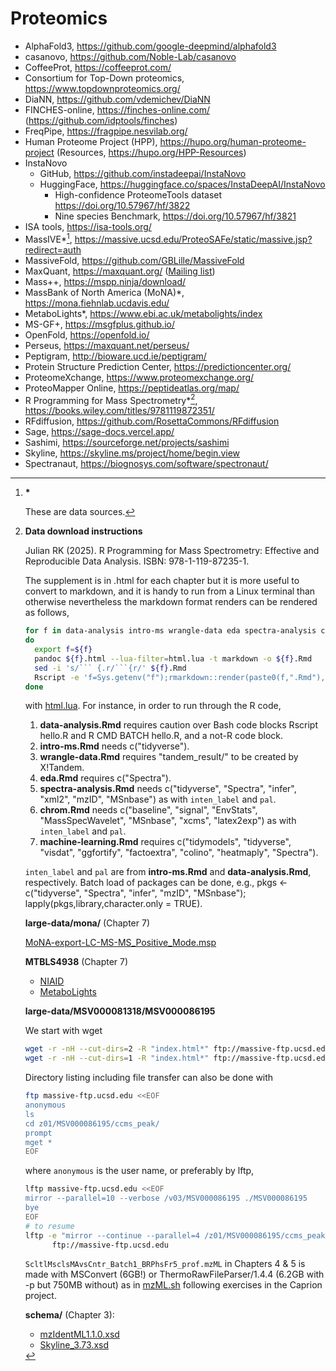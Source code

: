 # Proteomics

- AlphaFold3, <https://github.com/google-deepmind/alphafold3>
- casanovo, <https://github.com/Noble-Lab/casanovo>
- CoffeeProt, <https://coffeeprot.com/>
- Consortium for Top-Down proteomics, <https://www.topdownproteomics.org/>
- DiaNN, <https://github.com/vdemichev/DiaNN>
- FINCHES-online, <https://finches-online.com/> (<https://github.com/idptools/finches>)
- FreqPipe, <https://fragpipe.nesvilab.org/>
- Human Proteome Project (HPP), <https://hupo.org/human-proteome-project> (Resources, <https://hupo.org/HPP-Resources>)
- InstaNovo
    * GitHub, <https://github.com/instadeepai/InstaNovo>
    * HuggingFace, <https://huggingface.co/spaces/InstaDeepAI/InstaNovo>
        + High-confidence ProteomeTools dataset <https://doi.org/10.57967/hf/3822>
        + Nine species Benchmark, <https://doi.org/10.57967/hf/3821>
- ISA tools, <https://isa-tools.org/>
- MassIVE*[^ast], <https://massive.ucsd.edu/ProteoSAFe/static/massive.jsp?redirect=auth>
- MassiveFold, <https://github.com/GBLille/MassiveFold>
- MaxQuant, <https://maxquant.org/> ([Mailing list](https://lists.biochem.mpg.de/listinfo/maxquan))
- Mass++, <https://mspp.ninja/download/>
- MassBank of North America (MoNA)*, <https://mona.fiehnlab.ucdavis.edu/>
- MetaboLights*, <https://www.ebi.ac.uk/metabolights/index>
- MS-GF+, <https://msgfplus.github.io/>
- OpenFold, <https://openfold.io/>
- Perseus, <https://maxquant.net/perseus/>
- Peptigram, <http://bioware.ucd.ie/peptigram/>
- Protein Structure Prediction Center, <https://predictioncenter.org/>
- ProteomeXchange, <https://www.proteomexchange.org/>
- ProteoMapper Online, <https://peptideatlas.org/map/>
- R Programming for Mass Spectrometry*[^web], <https://books.wiley.com/titles/9781119872351/>
- RFdiffusion, <https://github.com/RosettaCommons/RFdiffusion>
- Sage, <https://sage-docs.vercel.app/>
- Sashimi, <https://sourceforge.net/projects/sashimi>
- Skyline, <https://skyline.ms/project/home/begin.view>
- Spectranaut, <https://biognosys.com/software/spectronaut/>

[^ast]: **\***

    These are data sources.

[^web]: **Data download instructions**

    Julian RK (2025). R Programming for Mass Spectrometry: Effective and Reproducible Data Analysis. ISBN: 978-1-119-87235-1.

    The supplement is in .html for each chapter but it is more useful to convert to markdown, and it is handy to run from a
    Linux terminal than otherwise nevertheless the markdown format renders can be rendered as follows,

    ```bash
    for f in data-analysis intro-ms wrangle-data eda spectra-analysis chrom machine-learning
    do
      export f=${f}
      pandoc ${f}.html --lua-filter=html.lua -t markdown -o ${f}.Rmd
      sed -i 's/``` {.r/```{r/' ${f}.Rmd
      Rscript -e 'f=Sys.getenv("f");rmarkdown::render(paste0(f,".Rmd"),output_dir="output"))'
    done
    ```

    with [html.lua](files/html.lua). For instance, in order to run through the R code,

    1. **data-analysis.Rmd** requires caution over Bash code blocks Rscript hello.R and R CMD BATCH hello.R, and a not-R code block.
    2. **intro-ms.Rmd** needs c("tidyverse").
    3. **wrangle-data.Rmd** requires "tandem_result/" to be created by X!Tandem.
    4. **eda.Rmd** requires c("Spectra").
    5. **spectra-analysis.Rmd** needs c("tidyverse", "Spectra", "infer", "xml2", "mzID", "MSnbase") as with `inten_label` and `pal`.
    6. **chrom.Rmd** needs c("baseline", "signal", "EnvStats", "MassSpecWavelet", "MSnbase", "xcms", "latex2exp") as with `inten_label` and `pal`.
    7. **machine-learning.Rmd** requires c("tidymodels", "tidyverse", "visdat", "ggfortify", "factoextra", "colino", "heatmaply", "Spectra").

    `inten_label` and `pal` are from **intro-ms.Rmd** and **data-analysis.Rmd**, respectively. Batch load of packages can be done, e.g., pkgs <- c("tidyverse", "Spectra", "infer", "mzID", "MSnbase"); lapply(pkgs,library,character.only = TRUE).

    **large-data/mona/** (Chapter 7)

    [MoNA-export-LC-MS-MS_Positive_Mode.msp](https://mona.fiehnlab.ucdavis.edu/rest/downloads/retrieve/873fbe29-4808-46d1-a4a3-a4134ac8c755)

    **MTBLS4938** (Chapter 7)

    - [NIAID](https://data.niaid.nih.gov/resources?id=mtbls4938)
    - [MetaboLights](https://www.ebi.ac.uk/metabolights/MTBLS4938)

    **large-data/MSV000081318/MSV000086195**

    We start with wget

    ```bash
    wget -r -nH --cut-dirs=2 -R "index.html*" ftp://massive-ftp.ucsd.edu/v01/MSV000081318/
    wget -r -nH --cut-dirs=1 -R "index.html*" ftp://massive-ftp.ucsd.edu/v03/MSV000086195/
    ```

    Directory listing including file transfer can also be done with

    ```bash
    ftp massive-ftp.ucsd.edu <<EOF
    anonymous
    ls
    cd z01/MSV000086195/ccms_peak/
    prompt
    mget *
    EOF
    ```

    where `anonymous` is the user name, or preferably by lftp,

    ```bash
    lftp massive-ftp.ucsd.edu <<EOF
    mirror --parallel=10 --verbose /v03/MSV000086195 ./MSV000086195
    bye
    EOF
    # to resume
    lftp -e "mirror --continue --parallel=4 /z01/MSV000086195/ccms_peak/ ccms_peak/; quit" \
          ftp://massive-ftp.ucsd.edu
    ```

    `ScltlMsclsMAvsCntr_Batch1_BRPhsFr5_prof.mzML` in Chapters 4 & 5 is made with MSConvert (6GB!) or ThermoRawFileParser/1.4.4 (6.2GB with -p but 750MB without) as in [mzML.sh](files/mzML.sh) following exercises in the Caprion project.

    **schema/** (Chapter 3):

    - [mzIdentML1.1.0.xsd](https://raw.githubusercontent.com/HUPO-PSI/mzIdentML/refs/heads/master/schema/mzIdentML1.1.0.xsd)
    - [Skyline_3.73.xsd](https://raw.githubusercontent.com/ProteoWizard/pwiz/refs/heads/master/pwiz_tools/Skyline/TestUtil/Schemas/Skyline_3.73.xsd)

